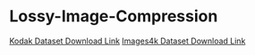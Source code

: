 # Lossy-Image-Compression
[Kodak Dataset Download Link](https://drive.google.com/drive/folders/1KIGFr1xuTwd1PzGG3UNsfuvtuwS5lCL4?usp=share_link)
[Images4k Dataset Download Link](https://drive.google.com/drive/folders/1RNUFcwN23mSW2zF9DcBijlh6OXL0vNC7?usp=sharing)
